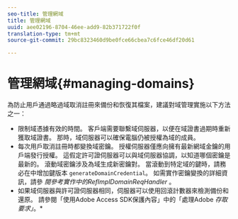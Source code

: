 ```yaml
---
seo-title: 管理網域
title: 管理網域
uuid: aee02196-8704-46ee-add9-82b371722f0f
translation-type: tm+mt
source-git-commit: 29bc8323460d9be0fce66cbea7c6fce46df20d61

---
```



# 管理網域{#managing-domains}

為防止用戶通過略過域取消註冊來備份和恢復其檔案，建議對域管理實施以下方法之一：

* 限制域憑據有效的時間。 客戶端需要聯繫域伺服器，以便在域證書過期時重新獲取域證書。 那時，域伺服器可以確保電腦仍被授權為域的成員。
* 每次用戶取消註冊時都變換域密鑰。 授權伺服器僅應向擁有最新網域金鑰的用戶端發行授權。 這假定許可證伺服器可以與域伺服器協調，以知道哪個密鑰是最新的。 滾動域密鑰涉及為域生成新密鑰對。 當滾動到特定域的鍵時，請務必在中增加鍵版本 `generateDomainCredential`。 如需實作密鑰變換的詳細資訊，請參 *閱參考實作中的RefImplDomainReqHandler* 。
* 如果域伺服器與許可證伺服器相同，伺服器可以使用回滾計數器來檢測備份和還原。 請參閱「使用Adobe Access SDK保護內容」中的「處理Adobe *存取要求」*。*

